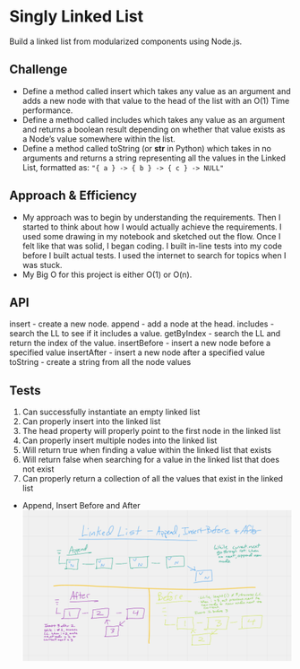 # Singly Linked List
Build a linked list from modularized components using Node.js.

## Challenge

- Define a method called insert which takes any value as an argument and adds a new node with that value to the head of the list with an O(1) Time performance.
- Define a method called includes which takes any value as an argument and returns a boolean result depending on whether that value exists as a Node’s value somewhere within the list.
- Define a method called toString (or __str__ in Python) which takes in no arguments and returns a string representing all the values in the Linked List, formatted as:
`"{ a } -> { b } -> { c } -> NULL"`

## Approach & Efficiency

- My approach was to begin by understanding the requirements. Then I started to think about how I would actually achieve the requirements. I used some drawing in my notebook and sketched out the flow. Once I felt like that was solid, I began coding. I built in-line tests into my code before I built actual tests. I used the internet to search for topics when I was stuck.
- My Big O for this project is either O(1) or O(n).

## API

insert - create a new node.
append - add a node at the head.
includes - search the LL to see if it includes a value.
getByIndex - search the LL and return the index of the value.
insertBefore - insert a new node before a specified value
insertAfter - insert a new node after a specified value
toString - create a string from all the node values

## Tests

1. Can successfully instantiate an empty linked list
1. Can properly insert into the linked list
1. The head property will properly point to the first node in the linked list
1. Can properly insert multiple nodes into the linked list
1. Will return true when finding a value within the linked list that exists
1. Will return false when searching for a value in the linked list that does not exist
1. Can properly return a collection of all the values that exist in the linked list

- Append, Insert Before and After
![Append, Insert Before, Insert After](./Append-before-after.png)